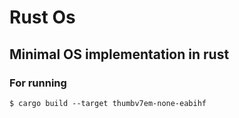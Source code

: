 # Rust Os

## Minimal OS implementation in rust

### For running

```dotnetcli
$ cargo build --target thumbv7em-none-eabihf
```
